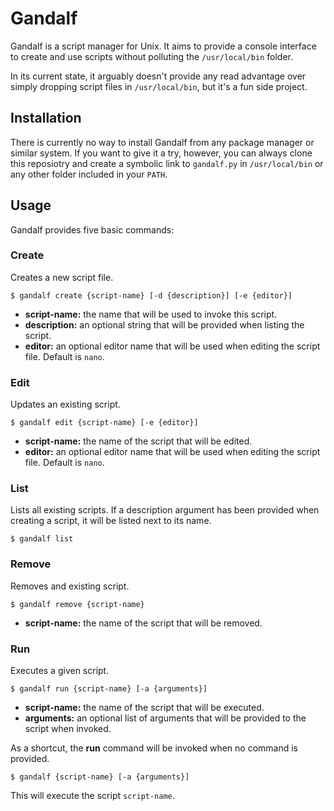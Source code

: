 # Gandalf

Gandalf is a script manager for Unix. It aims to provide a console interface to create and use scripts without polluting the `/usr/local/bin` folder.

In its current state, it arguably doesn't provide any read advantage over simply dropping script files in `/usr/local/bin`, but it's a fun side project.

## Installation

There is currently no way to install Gandalf from any package manager or similar system. If you want to give it a try, however, you can always clone this reposiotry and create a symbolic link to `gandalf.py` in `/usr/local/bin` or any other folder included in your `PATH`.

## Usage

Gandalf provides five basic commands:
### Create
Creates a new script file.
```
$ gandalf create {script-name} [-d {description}] [-e {editor}]
```

- **script-name:** the name that will be used to invoke this script.
- **description:** an optional string that will be provided when listing the script.
- **editor:** an optional editor name that will be used when editing the script file. Default is `nano`.

### Edit
Updates an existing script.
```
$ gandalf edit {script-name} [-e {editor}]
```

- **script-name:** the name of the script that will be edited.
- **editor:** an optional editor name that will be used when editing the script file. Default is `nano`.

### List
Lists all existing scripts. If a description argument has been provided when creating a script, it will be listed next to its name.
```
$ gandalf list
```

### Remove
Removes and existing script.
```
$ gandalf remove {script-name}
```

- **script-name:** the name of the script that will be removed.

### Run
Executes a given script.
```
$ gandalf run {script-name} [-a {arguments}]
```

- **script-name:** the name of the script that will be executed.
- **arguments:** an optional list of arguments that will be provided to the script when invoked.

As a shortcut, the **run** command will be invoked when no command is provided.
```
$ gandalf {script-name} [-a {arguments}]
```
This will execute the script `script-name`.
